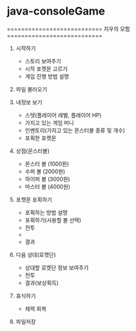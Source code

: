 
# java-consoleGame

=========================== 지우의 모험 ===========================
1. 시작하기
    - 스토리 보여주기
    - 시작 포켓몬 고르기
    - 게임 진행 방법 설명

2. 파일 불러오기

3. 내정보 보기
    - 스텟(플레이어 레벨, 플레이어 HP)
    - 가지고 있는 게임 머니
    - 인벤토리(가지고 있는 몬스터볼 종류 및 개수)
    - 포획한 포켓몬

4. 상점(몬스터볼)
    - 몬스터 볼 (1000원)
    - 수퍼 볼  (2000원)
    - 하이퍼 볼 (3000원)
    - 마스터 볼 (4000원)

5. 포켓몬 포획하기
    - 포획하는 방법 설명
    - 포획하기(사용할 볼 선택)
    - 전투
    - 
    - 결과
6. 다음 상대(로켓단)
    - 상대할 로켓단 정보 보여주기
    - 전투
    - 결과(보상획득)

7. 휴식하기
    - 체력 회복

8. 파일저장